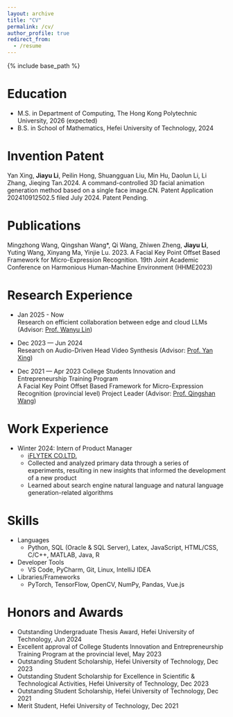 ```yaml
---
layout: archive
title: "CV"
permalink: /cv/
author_profile: true
redirect_from:
  - /resume
---
```


{% include base_path %}

Education
======
* M.S. in Department of Computing, The Hong Kong Polytechnic University, 2026 (expected)
* B.S. in School of Mathematics, Hefei University of Technology, 2024

Invention Patent
======
Yan Xing, **Jiayu Li**, Peilin Hong, Shuangguan Liu, Min Hu, Daolun Li, Li Zhang, Jieqing Tan.2024. A command-controlled 3D facial animation generation method based on a single face image.CN. Patent Application 202410912502.5 filed July 2024. Patent Pending.

Publications
======
Mingzhong Wang, Qingshan Wang*, Qi Wang, Zhiwen Zheng, **Jiayu Li**, Yuting Wang, Xinyang Ma, Yinjie Lu. 2023. A Facial Key Point Offset Based Framework for Micro-Expression Recognition. 19th Joint Academic Conference on Harmonious Human-Machine Environment (HHME2023)

Research Experience
======
* Jan 2025 - Now <br>Research on efficient collaboration between edge and cloud LLMs (Advisor: [Prof. Wanyu Lin](https://wanyu-lin.github.io/))

* Dec 2023 — Jun 2024  <br>Research on Audio-Driven Head Video Synthesis (Advisor: [Prof. Yan Xing](https://maths.hfut.edu.cn/info/1029/4370.htm))

* Dec 2021 — Apr 2023  College Students Innovation and Entrepreneurship Training Program<br>A Facial Key Point Offset Based Framework for Micro-Expression Recognition (provincial level) Project Leader (Advisor: [Prof. Qingshan Wang](https://maths.hfut.edu.cn/info/1082/4819.htm))

Work Experience
======
* Winter 2024: Intern of Product Manager
  * [iFLYTEK CO.LTD.](https://www.iflytek.com/cn/)
  * Collected and analyzed primary data through a series of experiments, resulting in new insights that informed the development of a new product
  * Learned about search engine natural language and natural language generation-related algorithms
  
Skills
======
* Languages
  * Python, SQL (Oracle & SQL Server), Latex, JavaScript, HTML/CSS, C/C++, MATLAB, Java, R
* Developer Tools
  * VS Code, PyCharm, Git, Linux, IntelliJ IDEA
* Libraries/Frameworks
  * PyTorch, TensorFlow, OpenCV, NumPy, Pandas, Vue.js

Honors and Awards
======
*  Outstanding Undergraduate Thesis Award, Hefei University of Technology, Jun 2024
*  Excellent approval of College Students Innovation and Entrepreneurship Training Program at the provincial level, May 2023
*  Outstanding Student Scholarship, Hefei University of Technology, Dec 2023
*  Outstanding Student Scholarship for Excellence in Scientific & Technological Activities, Hefei University of Technology,  Dec 2023
*  Outstanding Student Scholarship, Hefei University of Technology, Dec 2021
*  Merit Student, Hefei University of Technology, Dec 2021
